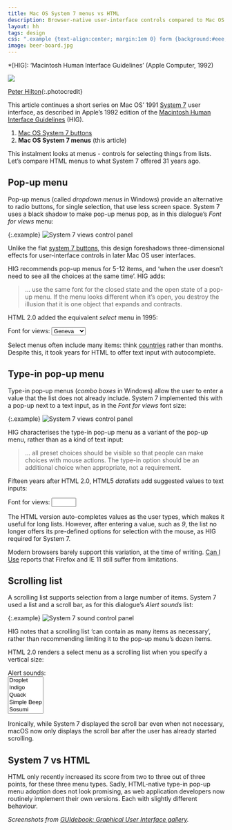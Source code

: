 ```yaml
---
title: Mac OS System 7 menus vs HTML
description: Browser-native user-interface controls compared to Mac OS 31 years ago
layout: hh
tags: design
css: ".example {text-align:center; margin:1em 0} form {background:#eee;padding:1em;margin:1em 2em; width:32em}"
image: beer-board.jpg
---
```


*[HIG]: ‘Macintosh Human Interface Guidelines’ (Apple Computer, 1992)

![](beer-board.jpg)

[Peter Hilton](){:.photocredit}

This article continues a short series on Mac OS’ 1991 
[System 7](https://en.wikipedia.org/wiki/System_7)
user interface, as described in Apple’s 1992 edition of the
[Macintosh Human Interface Guidelines](https://dl.acm.org/doi/book/10.5555/573097) (HIG).

1. [Mac OS System 7 buttons](system-7-buttons)
2. **Mac OS System 7 menus** (this article)

This instalment looks at menus - controls for selecting things from lists.
Let’s compare HTML menus to what System 7 offered 31 years ago.

## Pop-up menu

Pop-up menus (called _dropdown menus_ in Windows) provide an alternative to radio buttons, for single selection, that use less screen space.
System 7 uses a black shadow to make pop-up menus pop, as in this dialogue’s _Font for views_  menu:

{:.example}
![System 7 views control panel](system-7/control-panel-views.webp)

Unlike the flat [system 7 buttons](system-7-buttons), this design foreshadows three-dimensional effects for user-interface controls in later Mac OS user interfaces.

HIG recommends pop-up menus for 5-12 items, and ‘when the user doesn’t need to see all the choices at the same time’.
HIG adds:

> … use the same font for the closed state and the open state of a pop-up menu.
> If the menu looks different when it’s open, you destroy the illusion that it is one object that expands and contracts.

HTML 2.0 added the equivalent _select_ menu in 1995:

<form>
<label for=font>Font for views:</label>
<select id=font>
<option>Chicago</option>
<option>Courier</option>
<option selected>Geneva</option>
<option>Helvetica</option>
<option>Monaco</option>
<option>New York</option>
<option>Palatino</option>
<option>Symbol</option>
<option>Times</option>
</select>
</form>

Select menus often include many items: think [countries](country-lists) rather than months.
Despite this, it took years for HTML to offer text input with autocomplete.

## Type-in pop-up menu

Type-in pop-up menus (_combo boxes_ in Windows) allow the user to enter a value that the list does not already include.
System 7 implemented this with a pop-up next to a text input, as in the _Font for views_ font size:

{:.example}
![System 7 views control panel](system-7/control-panel-views.webp)

HIG characterises the type-in pop-up menu as a variant of the pop-up menu, rather than as a kind of text input:

> … all preset choices should be visible so that people can make choices with mouse actions.
> The type-in option should be an additional choice when appropriate, not a requirement.

Fifteen years after HTML 2.0, HTML5 _datalists_ add suggested values to text inputs:

<form>
<label for=size>Font for views:</label>
<input id=size type=text size=4 list=sizes>
<datalist id=sizes>
<option value=9></option>
<option value=10></option>
<option value=11></option>
<option value=12></option>
<option value=14></option>
<option value=18></option>
<option value=24></option>
</datalist>
</form>

The HTML version auto-completes values as the user types, which makes it useful for long lists.
However, after entering a value, such as _9_, the list no longer offers its pre-defined options for selection with the mouse, as HIG required for System 7.

Modern browsers barely support this variation, at the time of writing.
[Can I Use](https://caniuse.com/?search=datalist)
reports that Firefox and IE 11 still suffer from limitations.

## Scrolling list

A scrolling list supports selection from a large number of items.
System 7 used a list and a scroll bar, as for this dialogue’s _Alert sounds_ list:

{:.example}
![System 7 sound control panel](system-7/control-panel-sound.webp)

HIG notes that a scrolling list ‘can contain as many items as necessary’, rather than recommending limiting it to the pop-up menu’s dozen items.

HTML 2.0 renders a select menu as a scrolling list when you specify a vertical size:

<form>
<label for=sound>Alert sounds:</label>
<br><select id=sound size=5>
<option>Droplet</option>
<option>Indigo</option>
<option>Quack</option>
<option>Simple Beep</option>
<option>Sosumi</option>
<option>Wild Eep</option>
</select>
</form>

Ironically, while System 7 displayed the scroll bar even when not necessary, macOS now only displays the scroll bar after the user has already started scrolling.

## System 7 vs HTML

HTML only recently increased its score from two to three out of three points, for these three menu types.
Sadly, HTML-native type-in pop-up menu adoption does not look promising,
as web application developers now routinely implement their own versions.
Each with slightly different behaviour.

_Screenshots from
[GUIdebook: Graphical User Interface gallery](https://guidebookgallery.org/screenshots/macos70)._
